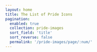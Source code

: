 ```yaml
---
layout: home
title: The List of Pride Icons
pagination:
  enabled: true
  collection: pride-images
  sort_field: 'title'
  sort_reverse: false
  permalink: '/pride-images/page/:num/'
---
```

